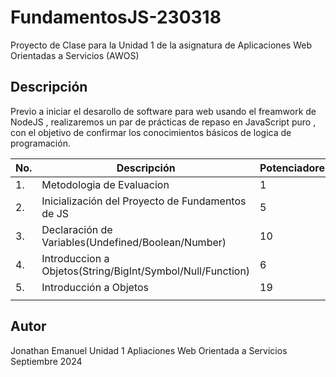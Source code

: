 # FundamentosJS-230318

Proyecto de Clase para la Unidad 1 de la asignatura de Aplicaciones Web Orientadas a Servicios (AWOS)

## Descripción 

Previo a iniciar el desarollo de software para web usando el freamwork de NodeJS , realizaremos
un par de prácticas de repaso en JavaScript puro , con el objetivo de confirmar los conocimientos
básicos de logica de programación.

|No.|Descripción|Potenciadores|Estatus|
|--|--|--|--|
|1.|Metodologia de Evaluacion|1|Finalizada|
|2.|Inicialización del Proyecto de Fundamentos de JS|5|Finalizada|
|3.|Declaración de Variables(Undefined/Boolean/Number)|10|Finalizada|
|4.|Introduccion a Objetos(String/BigInt/Symbol/Null/Function)|6|Finalizada|
|5.|Introducción a Objetos|19|Finalizada|
|  |                       ||           |

## Autor
Jonathan Emanuel
Unidad 1
Apliaciones Web Orientada a Servicios
Septiembre 2024